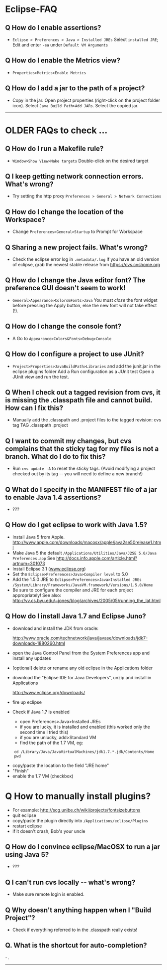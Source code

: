 # Eclipse-FAQ

## Q How do I enable assertions?
- `Eclipse > Preferences > Java > Installed JREs`
  Select `installed JRE`; Edit and enter `-ea` under `Default VM Arguments`

## Q How do I enable the Metrics view?
- `Properties>Metrics>Enable Metrics`

## Q How do I add a jar to the path of a project?
- Copy in the jar. Open project properties (right-click on the project folder icon). Select `Java Build Path>Add JARs`. Select the copied jar.

---
# OLDER FAQs to check ...

## Q How do I run a Makefile rule?
- `Window>Show View>Make targets`
  Double-click on the desired target

## Q I keep getting network connection errors. What's wrong?
- Try setting the http proxy
`Preferences > General > Network Connections`

## Q How do I change the location of the Workspace?
- Change `Preferences>General>Startup` to Prompt for Workspace

## Q Sharing a new project fails. What's wrong?
- Check the eclipse error log in `.metadata/.log`
If you have an old version of eclipse, grab the newest stable release from https://cvs.cvshome.org

## Q How do I change the Java editor font?  The preference GUI doesn't seem to work!
- `General>Appearance>Colors&Fonts>Java`
You must *close* the font widget before pressing the Apply button, else the new font will not take effect (!).

## Q How do I change the console font?
- A Go to `Appearance>Colors&Fonts>Debug>Console`

## Q How do I configure a project to use JUnit?
- `Project>Properties>JavaBuildPath>Libraries`
  and add the junit.jar in the eclipse plugins folder
  Add a Run configuration as a JUnit test
  Open a JUnit view and run the test.

## Q When I check out a tagged revision from cvs, it is missing the .classpath file and cannot build. How can I fix this?
- Manually add the .classpath and .project files to the tagged revision: cvs tag TAG .classpath .project

## Q I want to commit my changes, but cvs complains that the sticky tag for my files is not a branch. What do I do to fix this?
- Run `cvs update -A` to reset the sticky tags.  (Avoid modifying a project checked out by its tag -- you will need to define a new branch!)

## Q What do I specify in the MANIFEST file of a jar to enable Java 1.4 assertions?
- ???

## Q How do I get eclipse to work with Java 1.5?
- Install Java 5 from Apple.
	http://www.apple.com/downloads/macosx/apple/java2se50release1.html
- Make Java 5 the default
`/Applications/Utilities/Java/J2SE 5.0/Java Preferences.app`
See http://docs.info.apple.com/article.html?artnum=301073
- Install Eclipse 3.1 (www.eclipse.org)
- Set the `Eclipse>Preferences>Java>Compiler level` to 5.0
- Add the 1.5.0 JRE to `Eclipse>Preferences>Java>Installed JREs`
`/System/Library/Frameworks/JavaVM.framework/Versions/1.5.0/Home`
- Be sure to configure the compiler and JRE for each project appropriately!
See also:
http://vv.cs.byu.edu/~jones/blog/archives/2005/05/running_the_lat.html

## Q How do I install Java 1.7 and Eclipse Juno?
- download and install the JDK from oracle:

	http://www.oracle.com/technetwork/java/javase/downloads/jdk7-downloads-1880260.html

- open the Java Control Panel from the System Preferences app and install any updates
- [optional] delete or rename any old eclipse in the Applications folder
- download the "Eclipse IDE for Java Developers", unzip and install in Applications

	http://www.eclipse.org/downloads/

- fire up eclipse

- Check if Java 1.7 is enabled
  - open Preferences>Java>Installed JREs
  - if you are lucky, it is installed and enabled (this worked only the second time I tried this)
  - if you are unlucky, add>Standard VM
  - find the path of the 1.7 VM, eg:

```
	cd /Library/Java/JavaVirtualMachines/jdk1.7.*.jdk/Contents/Home
	pwd
```

  - copy/paste the location to the field "JRE home"
  - "Finish"
  - enable the 1.7 VM (checkbox)

# Q How to manually install plugins?
- For example: http://scg.unibe.ch/wiki/projects/fontsizebuttons
- quit eclipse
- copy/paste the plugin directly into `/Applications/eclipse/Plugins`
- restart eclipse
- if it doesn't crash, Bob's your uncle

## Q How do I convince eclipse/MacOSX to run a jar using Java 5?
- ???

## Q I can't run cvs locally -- what's wrong?
- Make sure remote login is enabled.

## Q Why doesn't anything happen when I "Build Project"?
- Check if everything referred to in the .classpath really exists!

## Q. What is the shortcut for auto-completion?
-`.`

---

